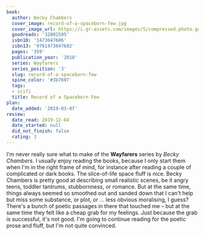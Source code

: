 ```yaml
---
book:
  author: Becky Chambers
  cover_image: record-of-a-spaceborn-few.jpg
  cover_image_url: https://i.gr-assets.com/images/S/compressed.photo.goodreads.com/books/1516965190l/32802595._SX98_.jpg
  goodreads: '32802595'
  isbn10: '1473647606'
  isbn13: '9781473647602'
  pages: '359'
  publication_year: '2018'
  series: Wayfarers
  series_position: '3'
  slug: record-of-a-spaceborn-few
  spine_color: '#3b7697'
  tags:
  - scifi
  title: Record of a Spaceborn Few
plan:
  date_added: '2019-03-07'
review:
  date_read: 2019-12-04
  date_started: null
  did_not_finish: false
  rating: 3
---
```


I'm never really sure what to make of the **Wayfarers** series by *Becky Chambers*. I usually enjoy reading the books, because I only start them when I'm in the right frame of mind, for instance after reading a couple of complicated or dark books. The slice-of-life space fluff is nice. Becky Chambers is pretty good at describing small realistic scenes, be it angry teens, toddler tantrums, stubbornness, or romance. But at the same time, things always seemed so smoothed out and sanded down that I can't help but miss some substance, or plot, or … less obvious moralising, I guess? There's a bunch of poetic passages in there that touched me – but at the same time they felt like a cheap grab for my feelings. Just because the grab is successful, it's not good. I'm going to continue reading for the poetic prose and fluff, but I'm not quite convinced.
